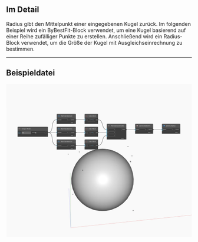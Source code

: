 ## Im Detail
Radius gibt den Mittelpunkt einer eingegebenen Kugel zurück. Im folgenden Beispiel wird ein ByBestFit-Block verwendet, um eine Kugel basierend auf einer Reihe zufälliger Punkte zu erstellen. Anschließend wird ein Radius-Block verwendet, um die Größe der Kugel mit Ausgleichseinrechnung zu bestimmen.
___
## Beispieldatei

![Radius](./Autodesk.DesignScript.Geometry.Sphere.Radius_img.jpg)

